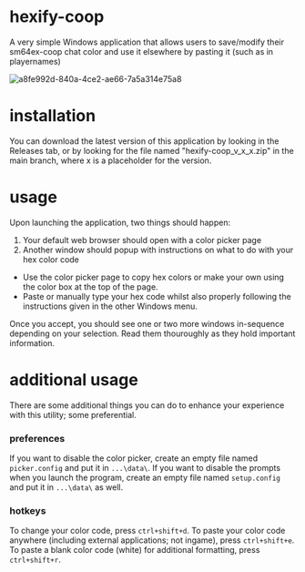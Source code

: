 # hexify-coop
A very simple Windows application that allows users to save/modify their sm64ex-coop chat color and use it elsewhere by pasting it (such as in playernames)

![a8fe992d-840a-4ce2-ae66-7a5a314e75a8](https://github.com/Gapva/hexify-coop/assets/90116898/cbb3b399-0d73-4e1b-896d-8c3e9b8eeb6d)

# installation
You can download the latest version of this application by looking in the Releases tab, or by looking for the file named "hexify-coop_v_x_x.zip" in the main branch, where x is a placeholder for the version.

# usage
Upon launching the application, two things should happen:

1. Your default web browser should open with a color picker page
2. Another window should popup with instructions on what to do with your hex color code

- Use the color picker page to copy hex colors or make your own using the color box at the top of the page.
- Paste or manually type your hex code whilst also properly following the instructions given in the other Windows menu.

Once you accept, you should see one or two more windows in-sequence depending on your selection. Read them thouroughly as they hold important information.

# additional usage
There are some additional things you can do to enhance your experience with this utility; some preferential.

### preferences
If you want to disable the color picker, create an empty file named `picker.config` and put it in `...\data\`.
If you want to disable the prompts when you launch the program, create an empty file named `setup.config` and put it in `...\data\` as well.

### hotkeys
To change your color code, press `ctrl+shift+d`.
To paste your color code anywhere (including external applications; not ingame), press `ctrl+shift+e`.
To paste a blank color code (white) for additional formatting, press `ctrl+shift+r`.
